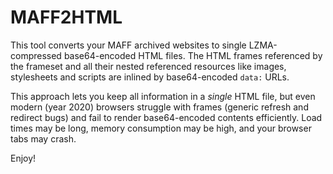 # MAFF2HTML

This tool converts your MAFF archived websites to single LZMA-compressed base64-encoded HTML files.
The HTML frames referenced by the frameset and all their nested referenced resources like images, stylesheets and scripts are inlined by base64-encoded `data:` URLs.

This approach lets you keep all information in a *single* HTML file, but even modern (year 2020) browsers struggle with frames (generic refresh and redirect bugs) and fail to render base64-encoded contents efficiently.
Load times may be long, memory consumption may be high, and your browser tabs may crash.

Enjoy!

